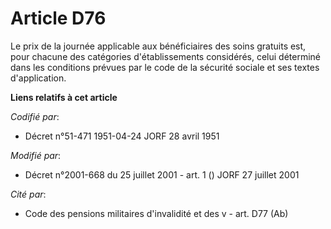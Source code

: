 # Article D76

Le prix de la journée applicable aux bénéficiaires des soins gratuits est, pour chacune des catégories d'établissements
considérés, celui déterminé dans les conditions prévues par le code de la sécurité sociale et ses textes d'application.

**Liens relatifs à cet article**

_Codifié par_:

  - Décret n°51-471 1951-04-24 JORF 28 avril 1951

_Modifié par_:

  - Décret n°2001-668 du 25 juillet 2001 - art. 1 () JORF 27 juillet 2001

_Cité par_:

  - Code des pensions militaires d'invalidité et des v - art. D77 (Ab)
